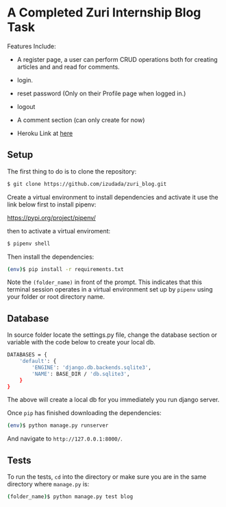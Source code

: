 # A Completed Zuri Internship Blog Task 

Features Include:

-    A register page, a user can perform CRUD operations both for creating articles and and read for comments. 

-    login.

-    reset password (Only on their Profile page when logged in.)

-    logout

-    A comment section (can only create for now)

-    Heroku Link at [here](https://izudada-blog.herokuapp.com/)

## Setup

The first thing to do is to clone the repository:

```sh
$ git clone https://github.com/izudada/zuri_blog.git
```

Create a virtual environment to install dependencies and activate it use the link below first to install pipenv:

https://pypi.org/project/pipenv/

then to activate a virtual enviroment:

```sh
$ pipenv shell
```

Then install the dependencies:

```sh
(env)$ pip install -r requirements.txt
```
Note the `(folder_name)` in front of the prompt. This indicates that this terminal
session operates in a virtual environment set up by `pipenv` using your folder or root directory name.

## Database

In source folder locate the settings.py file, change the database section or variable with the code below to create your local db.

```sh
DATABASES = {
    'default': {
        'ENGINE': 'django.db.backends.sqlite3',
        'NAME': BASE_DIR / 'db.sqlite3',
    }
}
```
The above will create a local db for you immediately you run django server.


Once `pip` has finished downloading the dependencies:
```sh
(env)$ python manage.py runserver
```
And navigate to `http://127.0.0.1:8000/`.


## Tests

To run the tests, `cd` into the directory or make sure you are in the same directory where `manage.py` is:
```sh
(folder_name)$ python manage.py test blog
```
